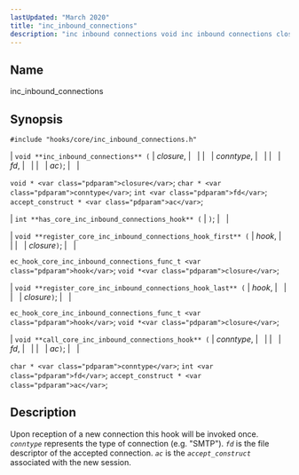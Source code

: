 ```yaml
---
lastUpdated: "March 2020"
title: "inc_inbound_connections"
description: "inc inbound connections void inc inbound connections closure conntype fd ac void closure char conntype int fd accept construct ac int has core inc inbound connections hook void register core inc inbound connections hook first hook closure ec hook core inc inbound connections func t hook void closure void register..."
---
```


<a name="hooks.core.inc_inbound_connections"></a> 
## Name

inc_inbound_connections

## Synopsis

`#include "hooks/core/inc_inbound_connections.h"`

| `void **inc_inbound_connections** (` | <var class="pdparam">closure</var>, |   |
|   | <var class="pdparam">conntype</var>, |   |
|   | <var class="pdparam">fd</var>, |   |
|   | <var class="pdparam">ac</var>`)`; |   |

`void * <var class="pdparam">closure</var>`;
`char * <var class="pdparam">conntype</var>`;
`int <var class="pdparam">fd</var>`;
`accept_construct * <var class="pdparam">ac</var>`;

| `int **has_core_inc_inbound_connections_hook** (` | `)`; |   |

| `void **register_core_inc_inbound_connections_hook_first** (` | <var class="pdparam">hook</var>, |   |
|   | <var class="pdparam">closure</var>`)`; |   |

`ec_hook_core_inc_inbound_connections_func_t <var class="pdparam">hook</var>`;
`void *<var class="pdparam">closure</var>`;

| `void **register_core_inc_inbound_connections_hook_last** (` | <var class="pdparam">hook</var>, |   |
|   | <var class="pdparam">closure</var>`)`; |   |

`ec_hook_core_inc_inbound_connections_func_t <var class="pdparam">hook</var>`;
`void *<var class="pdparam">closure</var>`;

| `void **call_core_inc_inbound_connections_hook** (` | <var class="pdparam">conntype</var>, |   |
|   | <var class="pdparam">fd</var>, |   |
|   | <var class="pdparam">ac</var>`)`; |   |

`char * <var class="pdparam">conntype</var>`;
`int <var class="pdparam">fd</var>`;
`accept_construct * <var class="pdparam">ac</var>`;<a name="idp45738240"></a> 
## Description

Upon reception of a new connection this hook will be invoked once. *`conntype`* represents the type of connection (e.g. "SMTP"). *`fd`* is the file descriptor of the accepted connection. *`ac`* is the *`accept_construct`* associated with the new session.